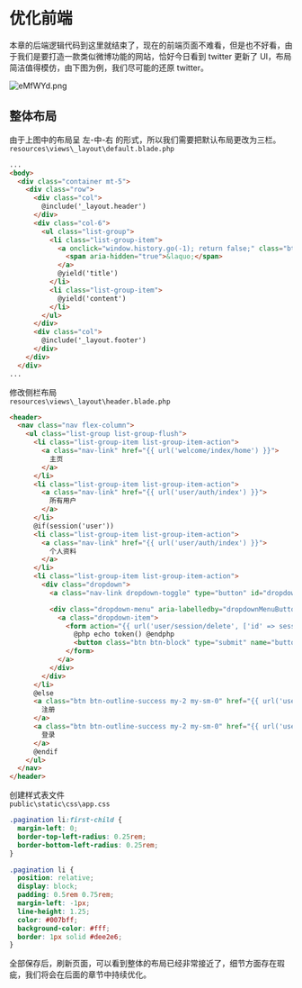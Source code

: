 # 优化前端

本章的后端逻辑代码到这里就结束了，现在的前端页面不难看，但是也不好看，由于我们是要打造一款类似微博功能的网站，恰好今日看到 twitter 更新了 UI，布局简洁值得模仿，由下图为例，我们尽可能的还原 twitter。  

![eMfWYd.png](https://s2.ax1x.com/2019/07/27/eMfWYd.png)

## 整体布局

由于上图中的布局呈 左-中-右 的形式，所以我们需要把默认布局更改为三栏。  
`resources\views\_layout\default.blade.php`

~~~html
...
<body>
  <div class="container mt-5">
    <div class="row">
      <div class="col">
        @include('_layout.header')
      </div>
      <div class="col-6">
        <ul class="list-group">
          <li class="list-group-item">
            <a onclick="window.history.go(-1); return false;" class="btn btn-light" aria-label="Previous">
              <span aria-hidden="true">&laquo;</span>
            </a>
            @yield('title')
          </li>
          <li class="list-group-item">
            @yield('content')
          </li>
        </ul>
      </div>
      <div class="col">
        @include('_layout.footer')
      </div>
    </div>
  </div>
...
~~~

修改侧栏布局  
`resources\views\_layout\header.blade.php`

~~~html
<header>
  <nav class="nav flex-column">
    <ul class="list-group list-group-flush">
      <li class="list-group-item list-group-item-action">
        <a class="nav-link" href="{{ url('welcome/index/home') }}">
          主页
        </a>
      </li>
      <li class="list-group-item list-group-item-action">
        <a class="nav-link" href="{{ url('user/auth/index') }}">
          所有用户
        </a>
      </li>
      @if(session('user'))
      <li class="list-group-item list-group-item-action">
        <a class="nav-link" href="{{ url('user/auth/index') }}">
          个人资料
        </a>
      </li>
      <li class="list-group-item list-group-item-action">
        <div class="dropdown">
          <a class="nav-link dropdown-toggle" type="button" id="dropdownMenuButton" data-toggle="dropdown" aria-haspopup="true" aria-expanded="false" href="">更多</a>

          <div class="dropdown-menu" aria-labelledby="dropdownMenuButton">
            <a class="dropdown-item">
              <form action="{{ url('user/session/delete', ['id' => session('user.id')]) }}" method="POST">
                @php echo token() @endphp
                <button class="btn btn-block" type="submit" name="button">退出</button>
              </form>
            </a>
          </div>
        </div>
      </li>
      @else
      <a class="btn btn-outline-success my-2 my-sm-0" href="{{ url('user/auth/create') }}">
        注册
      </a>
      <a class="btn btn-outline-success my-2 my-sm-0" href="{{ url('user/session/create') }}">
        登录
      </a>
      @endif
    </ul>
  </nav>
</header>
~~~

创建样式表文件  
`public\static\css\app.css`

~~~css
.pagination li:first-child {
  margin-left: 0;
  border-top-left-radius: 0.25rem;
  border-bottom-left-radius: 0.25rem;
}

.pagination li {
  position: relative;
  display: block;
  padding: 0.5rem 0.75rem;
  margin-left: -1px;
  line-height: 1.25;
  color: #007bff;
  background-color: #fff;
  border: 1px solid #dee2e6;
}
~~~

全部保存后，刷新页面，可以看到整体的布局已经非常接近了，细节方面存在瑕疵，我们将会在后面的章节中持续优化。